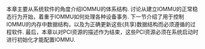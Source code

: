 本章主要从系统软件的角度介绍IOMMU的体系结构.  讨论从建立IOMMU的正常稳态行为开始，着重于IOMMU如何处理各种设备事务.  下一节介绍了用于控制IOMMU的内存中数据结构，以及为正确更新这些(共享)数据结构而必须遵循的过程软件.  最后，本章以对PCI资源的描述作为结束，这些PCI资源必须在系统启动时进行初始化才能配置IOMMU. 